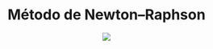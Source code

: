 <h1 align="center">Método de Newton–Raphson</h1>

<p align="center"><img src="https://4.bp.blogspot.com/-WgJmbpsGDDY/UthbHSfon5I/AAAAAAAAB74/ePgHwPSf_JY/s1600/grafico-metodo-newton-raphson.png"></p><br>


